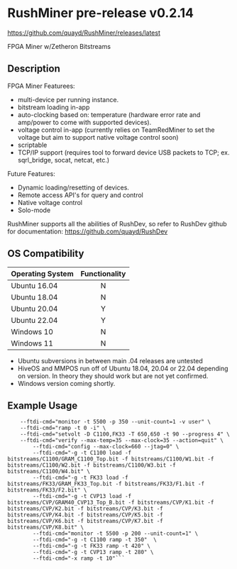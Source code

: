 # RushMiner pre-release v0.2.14

https://github.com/quayd/RushMiner/releases/latest

FPGA Miner w/Zetheron Bitstreams

## Description

FPGA Miner Featurees:
- multi-device per running instance.
- bitstream loading in-app
- auto-clocking based on: temperature (hardware error rate and amp/power to come with supported devices).
- voltage control in-app (currently relies on TeamRedMiner to set the voltage but aim to support native voltage control soon)
- scriptable
- TCP/IP support (requires tool to forward device USB packets to TCP; ex. sqrl_bridge, socat, netcat, etc.)

Future Features:
- Dynamic loading/resetting of devices.
- Remote access API's for query and control
- Native voltage control
- Solo-mode

RushMiner supports all the abilities of RushDev, so refer to RushDev github for documentation: https://github.com/quayd/RushDev

## OS Compatibility

| Operating System  | Functionality |
|-------------------|:-------------:|
| Ubuntu 16.04      | N             |
| Ubuntu 18.04      | N             |
| Ubuntu 20.04      | Y             |
| Ubuntu 22.04      | Y             |
| Windows 10        | N             |
| Windows 11        | N             |

* Ubuntu subversions in between main .04 releases are untested
* HiveOS and MMPOS run off of Ubuntu 18.04, 20.04 or 22.04 depending on version. In theory they should work but are not yet confirmed.
* Windows version coming shortly.
## Example Usage
```sudo ./rushminer --log-level=info --no-ui --key-input --open-no-res -p rushtest -o stratum+tcp://ton.hashrate.to:4002 -t gram -u "UQAZwEyMpjkLNP3I0ytqWT2N1oanX06hwM10gyN4KljABvT5"  \
    --ftdi-cmd="monitor -t 5500 -p 350 --unit-count=1 -v user" \
    --ftdi-cmd="ramp -t 0 -i" \
    --ftdi-cmd="setvolt -D C1100,FK33 -T 650,650 -t 90 --progress 4" \
    --ftdi-cmd="verify --max-temp=35 --max-clock=35 --action=quit" \
        --ftdi-cmd="config --max-clock=660 --jtag=0" \
        --ftdi-cmd="-g -t C1100 load -f bitstreams/C1100/GRAM_C1100_Top.bit -f bitstreams/C1100/W1.bit -f bitstreams/C1100/W2.bit -f bitstreams/C1100/W3.bit -f bitstreams/C1100/W4.bit" \
        --ftdi-cmd="-g -t FK33 load -f bitstreams/FK33/GRAM_FK33_Top.bit -f bitstreams/FK33/F1.bit -f bitstreams/FK33/F2.bit" \
        --ftdi-cmd="-g -t CVP13 load -f bitstreams/CVP/GRAM40_CVP13_Top_B.bit -f bitstreams/CVP/K1.bit -f bitstreams/CVP/K2.bit -f bitstreams/CVP/K3.bit -f bitstreams/CVP/K4.bit -f bitstreams/CVP/K5.bit -f bitstreams/CVP/K6.bit -f bitstreams/CVP/K7.bit -f bitstreams/CVP/K8.bit" \
        --ftdi-cmd="monitor -t 5500 -p 200 --unit-count=1" \
        --ftdi-cmd="-g -t C1100 ramp -t 350"  \
        --ftdi-cmd="-g -t FK33 ramp -t 420" \
        --ftdi-cmd="-g -t CVP13 ramp -t 280" \
        --ftdi-cmd="-x ramp -t 10"```
